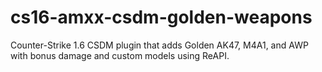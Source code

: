 # cs16-amxx-csdm-golden-weapons
Counter-Strike 1.6 CSDM plugin that adds Golden AK47, M4A1, and AWP with bonus damage and custom models using ReAPI.
